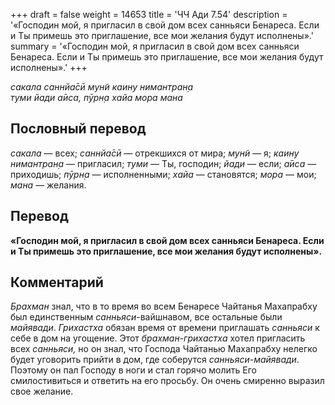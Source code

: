 +++
draft = false
weight = 14653
title = 'ЧЧ Ади 7.54'
description = '«Господин мой, я пригласил в свой дом всех санньяси Бенареса. Если и Ты примешь это приглашение, все мои желания будут исполнены».'
summary = '«Господин мой, я пригласил в свой дом всех санньяси Бенареса. Если и Ты примешь это приглашение, все мои желания будут исполнены».'
+++

_сакала саннйа̄сӣ мун̃и каину нимантран̣а  
туми йади а̄иса, пӯрн̣а хайа мора мана_

## Пословный перевод

_сакала_ — всех; _саннйа̄сӣ_ — отрекшихся от мира; _мун̃и_ — я; _каину_ _нимантран̣а_ — пригласил; _туми_ — Ты, господин; _йади_ — если; _а̄иса_ — приходишь; _пӯрн̣а_ — исполненными; _хайа_ — становятся; _мора_ — мои; _мана_ — желания.

## Перевод

**«Господин мой, я пригласил в свой дом всех санньяси Бенареса. Если и Ты примешь это приглашение, все мои желания будут исполнены».**

## Комментарий

_Брахман_ знал, что в то время во всем Бенаресе Чайтанья Махапрабху был единственным _санньяси_\-вайшнавом, все остальные были _майявади_. _Грихастха_ обязан время от времени приглашать _санньяси_ к себе в дом на угощение. Этот _брахман-грихастха_ хотел пригласить всех _санньяси,_ но он знал, что Господа Чайтанью Махапрабху нелегко будет уговорить прийти в дом, где соберутся _санньяси-майявади_. Поэтому он пал Господу в ноги и стал горячо молить Его смилостивиться и ответить на его просьбу. Он очень смиренно выразил свое желание.
